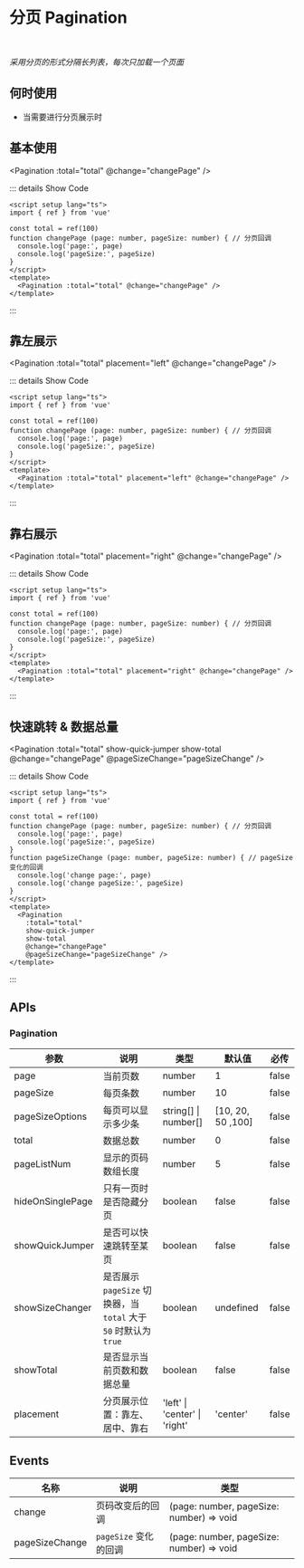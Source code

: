# 分页 Pagination

<BackTop />
<Watermark fullscreen content="Vue Amazing UI" />

<br/>

*采用分页的形式分隔长列表，每次只加载一个页面*

## 何时使用

- 当需要进行分页展示时

<script setup lang="ts">
import { ref } from 'vue'

const total = ref(100)
function changePage (page: number, pageSize: number) { // 分页回调
  console.log('page:', page)
  console.log('pageSize:', pageSize)
}
function pageSizeChange (page: number, pageSize: number) { // pageSize 变化的回调
  console.log('change page:', page)
  console.log('change pageSize:', pageSize)
}
</script>

## 基本使用

<Pagination :total="total" @change="changePage" />

::: details Show Code

```vue
<script setup lang="ts">
import { ref } from 'vue'

const total = ref(100)
function changePage (page: number, pageSize: number) { // 分页回调
  console.log('page:', page)
  console.log('pageSize:', pageSize)
}
</script>
<template>
  <Pagination :total="total" @change="changePage" />
</template>
```

:::

## 靠左展示

<Pagination :total="total" placement="left" @change="changePage" />

::: details Show Code

```vue
<script setup lang="ts">
import { ref } from 'vue'

const total = ref(100)
function changePage (page: number, pageSize: number) { // 分页回调
  console.log('page:', page)
  console.log('pageSize:', pageSize)
}
</script>
<template>
  <Pagination :total="total" placement="left" @change="changePage" />
</template>
```

:::

## 靠右展示

<Pagination :total="total" placement="right" @change="changePage" />

::: details Show Code

```vue
<script setup lang="ts">
import { ref } from 'vue'

const total = ref(100)
function changePage (page: number, pageSize: number) { // 分页回调
  console.log('page:', page)
  console.log('pageSize:', pageSize)
}
</script>
<template>
  <Pagination :total="total" placement="right" @change="changePage" />
</template>
```

:::

## 快速跳转 & 数据总量

<Pagination
  :total="total"
  show-quick-jumper
  show-total
  @change="changePage"
  @pageSizeChange="pageSizeChange" />

::: details Show Code

```vue
<script setup lang="ts">
import { ref } from 'vue'

const total = ref(100)
function changePage (page: number, pageSize: number) { // 分页回调
  console.log('page:', page)
  console.log('pageSize:', pageSize)
}
function pageSizeChange (page: number, pageSize: number) { // pageSize 变化的回调
  console.log('change page:', page)
  console.log('change pageSize:', pageSize)
}
</script>
<template>
  <Pagination
    :total="total"
    show-quick-jumper
    show-total
    @change="changePage"
    @pageSizeChange="pageSizeChange" />
</template>
```

:::

## APIs

### Pagination

参数 | 说明 | 类型 | 默认值 | 必传
-- | -- | -- | -- | --
page | 当前页数 | number | 1 | false
pageSize | 每页条数 | number | 10 | false
pageSizeOptions | 每页可以显示多少条 | string[] &#124; number[] | [10, 20, 50 ,100] | false
total | 数据总数 | number | 0 | false
pageListNum | 显示的页码数组长度 | number | 5 | false
hideOnSinglePage | 只有一页时是否隐藏分页 | boolean | false | false
showQuickJumper | 是否可以快速跳转至某页 | boolean | false | false
showSizeChanger | 是否展示 `pageSize` 切换器，当 `total` 大于 `50` 时默认为 `true` | boolean | undefined | false
showTotal | 是否显示当前页数和数据总量 | boolean | false | false
placement | 分页展示位置：靠左、居中、靠右 | 'left' &#124; 'center' &#124; 'right' | 'center' | false

## Events

名称 | 说明 | 类型
-- | -- | --
change | 页码改变后的回调 | (page: number, pageSize: number) => void
pageSizeChange | `pageSize` 变化的回调 | (page: number, pageSize: number) => void
